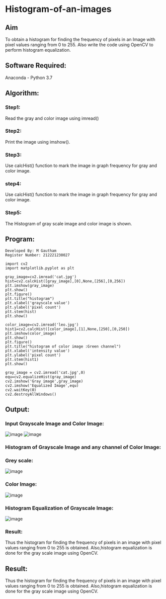 # Histogram-of-an-images
## Aim
To obtain a histogram for finding the frequency of pixels in an Image with pixel values ranging from 0 to 255. Also write the code using OpenCV to perform histogram equalization.

## Software Required:
Anaconda - Python 3.7

## Algorithm:
### Step1:
Read the gray and color image using imread()

### Step2:
Print the image using imshow().



### Step3:
Use calcHist() function to mark the image in graph frequency for gray and color image.

### step4:
Use calcHist() function to mark the image in graph frequency for gray and color image.

### Step5:
The Histogram of gray scale image and color image is shown.


## Program:
```
Developed By: M Gautham
Register Number: 212221230027
```
```
import cv2
import matplotlib.pyplot as plt

gray_image=cv2.imread('cat.jpg')
hist=cv2.calcHist([gray_image],[0],None,[256],[0,256])
plt.imshow(gray_image)
plt.show()
plt.figure()
plt.title("histogram")
plt.xlabel('grayscale value')
plt.ylabel('pixel count')
plt.stem(hist)
plt.show()
```
```
color_image=cv2.imread('leo.jpg')
hist1=cv2.calcHist([color_image],[1],None,[250],[0,250])
plt.imshow(color_image)
plt.show()
plt.figure()
plt.title("histogram of color image :Green channel")
plt.xlabel('intensity value')
plt.ylabel('pixel count')
plt.stem(hist1)
plt.show()
```
```
gray_image = cv2.imread('cat.jpg',0)
equ=cv2.equalizeHist(gray_image)
cv2.imshow('Gray image',gray_image)
cv2.imshow('Equalized Image',equ)
cv2.waitKey(0)
cv2.destroyAllWindows()
```
## Output:
### Input Grayscale Image and Color Image:
![image](https://github.com/muppirgautham/Histogram-of-an-images/assets/94810884/d0761c8b-107b-442b-8d94-fc83804b36f9)
![image](https://github.com/muppirgautham/Histogram-of-an-images/assets/94810884/9c30a8d9-9182-4eac-876a-43e2687820f6)

### Histogram of Grayscale Image and any channel of Color Image:
### Grey scale:
![image](https://github.com/muppirgautham/Histogram-of-an-images/assets/94810884/8e68f523-d842-4cde-b189-0366e497768f)
### Color Image:
![image](https://github.com/muppirgautham/Histogram-of-an-images/assets/94810884/43f14fa7-84a6-46b1-9e9a-416f55af0654)


### Histogram Equalization of Grayscale Image:
![image](https://github.com/muppirgautham/Histogram-of-an-images/assets/94810884/2bcd5309-6c1c-4953-99a2-d33e602b566c)

### Result:
Thus the histogram for finding the frequency of pixels in an image with pixel values ranging from 0 to 255 is obtained. Also,histogram equalization is done for the gray scale image using OpenCV.





## Result: 
Thus the histogram for finding the frequency of pixels in an image with pixel values ranging from 0 to 255 is obtained. Also,histogram equalization is done for the gray scale image using OpenCV.
